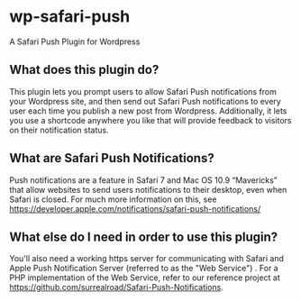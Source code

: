 wp-safari-push
==

A Safari Push Plugin for Wordpress

What does this plugin do?
--
This plugin lets you prompt users to allow Safari Push notifications from your Wordpress site, and then send out Safari Push notifications to every user each time you publish a new post from Wordpress.
Additionally, it lets you use a shortcode anywhere you like that will provide feedback to visitors on their notification status.

What are Safari Push Notifications?
--
Push notifications are a feature in Safari 7 and Mac OS 10.9 “Mavericks” that allow websites to send users notifications to their desktop, even when Safari is closed.
For much more information on this, see https://developer.apple.com/notifications/safari-push-notifications/

What else do I need in order to use this plugin?
--
You'll also need a working https server for communicating with Safari and Apple Push Notification Server (referred to as the "Web Service") .
For a PHP implementation of the Web Service, refer to our reference project at https://github.com/surrealroad/Safari-Push-Notifications.
